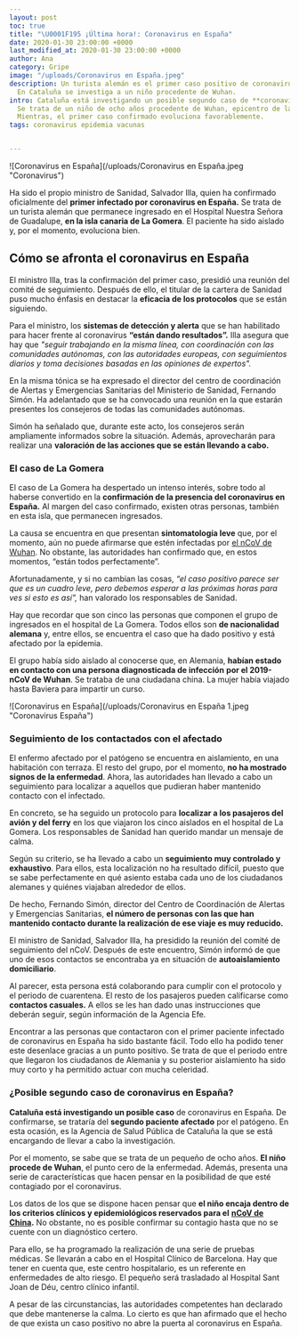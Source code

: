 ```yaml
---
layout: post
toc: true
title: "\U0001F195 ¡Última hora!: Coronavirus en España"
date: 2020-01-30 23:00:00 +0000
last_modified_at: 2020-01-30 23:00:00 +0000
author: Ana
category: Gripe
image: "/uploads/Coronavirus en España.jpeg"
description: Un turista alemán es el primer caso positivo de coronavirus en España.
  En Cataluña se investiga a un niño procedente de Wuhan.
intro: Cataluña está investigando un posible segundo caso de **coronavirus en España**.
  Se trata de un niño de ocho años procedente de Wuhan, epicentro de la epidemia.
  Mientras, el primer caso confirmado evoluciona favorablemente.
tags: coronavirus epidemia vacunas


---
```

![Coronavirus en España](/uploads/Coronavirus en España.jpeg "Coronavirus")

Ha sido el propio ministro de Sanidad, Salvador Illa, quien ha confirmado oficialmente del **primer infectado por coronavirus en España.** Se trata de un turista alemán que permanece ingresado en el Hospital Nuestra Señora de Guadalupe, **en la isla canaria de La Gomera**. El paciente ha sido aislado y, por el momento, evoluciona bien.

## Cómo se afronta el coronavirus en España

El ministro Illa, tras la confirmación del primer caso, presidió una reunión del comité de seguimiento. Después de ello, el titular de la cartera de Sanidad puso mucho énfasis en destacar la **eficacia de los protocolos** que se están siguiendo.

Para el ministro, los **sistemas de detección y alerta** que se han habilitado para hacer frente al coronavirus **“están dando resultados”.** Illa asegura que hay que _"seguir trabajando en la misma línea, con coordinación con las comunidades autónomas, con las autoridades europeas, con seguimientos diarios y toma decisiones basadas en las opiniones de expertos"._

En la misma tónica se ha expresado el director del centro de coordinación de Alertas y Emergencias Sanitarias del Ministerio de Sanidad, Fernando Simón. Ha adelantado que se ha convocado una reunión en la que estarán presentes los consejeros de todas las comunidades autónomas.

Simón ha señalado que, durante este acto, los consejeros serán ampliamente informados sobre la situación. Además, aprovecharán para realizar una **valoración de las acciones que se están llevando a cabo.**

### El caso de La Gomera

El caso de La Gomera ha despertado un intenso interés, sobre todo al haberse convertido en la **confirmación de la presencia del coronavirus en España.** Al margen del caso confirmado, existen otras personas, también en esta isla, que permanecen ingresados.

La causa se encuentra en que presentan **sintomatología leve** que, por el momento, aún no puede afirmarse que estén infectadas por [el nCoV de Wuhan](https://zenseiapp.com/gripe/coronavirus-de-wuhan-fake-news-vs-realidad/). No obstante, las autoridades han confirmado que, en estos momentos, “están todos perfectamente”.

Afortunadamente, y si no cambian las cosas, _“el caso positivo parece ser que es un cuadro leve, pero debemos esperar a las próximas horas para ves si esto es así”,_ han valorado los responsables de Sanidad.

Hay que recordar que son cinco las personas que componen el grupo de ingresados en el hospital de La Gomera. Todos ellos son **de nacionalidad alemana** y, entre ellos, se encuentra el caso que ha dado positivo y está afectado por la epidemia.

El grupo había sido aislado al conocerse que, en Alemania, **habían estado en contacto con una persona diagnosticada de infección** **por el 2019-nCoV de Wuhan**. Se trataba de una ciudadana china. La mujer había viajado hasta Baviera para impartir un curso.

![Coronavirus en España](/uploads/Coronavirus en España 1.jpeg "Coronavirus España")

### Seguimiento de los contactados con el afectado

El enfermo afectado por el patógeno se encuentra en aislamiento, en una habitación con terraza. El resto del grupo, por el momento, **no ha mostrado signos de la enfermedad**. Ahora, las autoridades han llevado a cabo un seguimiento para localizar a aquellos que pudieran haber mantenido contacto con el infectado.

En concreto, se ha seguido un protocolo para **localizar a los pasajeros del avión y del ferry** en los que viajaron los cinco aislados en el hospital de La Gomera. Los responsables de Sanidad han querido mandar un mensaje de calma.

Según su criterio, se ha llevado a cabo un **seguimiento muy controlado y exhaustivo**. Para ellos, esta localización no ha resultado difícil, puesto que se sabe perfectamente en qué asiento estaba cada uno de los ciudadanos alemanes y quiénes viajaban alrededor de ellos.

De hecho, Fernando Simón, director del Centro de Coordinación de Alertas y Emergencias Sanitarias, **el número de personas con las que han mantenido contacto durante la realización de ese viaje es muy reducido.**

El ministro de Sanidad, Salvador Illa, ha presidido la reunión del comité de seguimiento del nCoV. Después de este encuentro, Simón informó de que uno de esos contactos se encontraba ya en situación de **autoaislamiento domiciliario**.

Al parecer, esta persona está colaborando para cumplir con el protocolo y el periodo de cuarentena. El resto de los pasajeros pueden calificarse como **contactos casuales.** A ellos se les han dado unas instrucciones que deberán seguir, según información de la Agencia Efe.

Encontrar a las personas que contactaron con el primer paciente infectado de coronavirus en España ha sido bastante fácil. Todo ello ha podido tener este desenlace gracias a un punto positivo. Se trata de que el periodo entre que llegaron los ciudadanos de Alemania y su posterior aislamiento ha sido muy corto y ha permitido actuar con mucha celeridad.

### ¿Posible segundo caso de coronavirus en España?

**Cataluña está investigando un posible caso** de coronavirus en España. De confirmarse, se trataría del **segundo paciente afectado** por el patógeno. En esta ocasión, es la Agencia de Salud Pública de Cataluña la que se está encargando de llevar a cabo la investigación.

Por el momento, se sabe que se trata de un pequeño de ocho años. **El niño procede de Wuhan**, el punto cero de la enfermedad. Además, presenta una serie de características que hacen pensar en la posibilidad de que esté contagiado por el coronavirus.

Los datos de los que se dispone hacen pensar que **el niño encaja dentro de los criterios clínicos y epidemiológicos reservados para el** [**nCoV de China**](https://www.lavanguardia.com/internacional/20200202/473267693591/primera-muerte-coronavirus-fuera-china-filipinas.html)**.** No obstante, no es posible confirmar su contagio hasta que no se cuente con un diagnóstico certero.

Para ello, se ha programado la realización de una serie de pruebas médicas. Se llevarán a cabo en el Hospital Clínico de Barcelona. Hay que tener en cuenta que, este centro hospitalario, es un referente en enfermedades de alto riesgo. El pequeño será trasladado al Hospital Sant Joan de Déu, centro clínico infantil.

A pesar de las circunstancias, las autoridades competentes han declarado que debe mantenerse la calma. Lo cierto es que han afirmado que el hecho de que exista un caso positivo no abre la puerta al coronavirus en España.